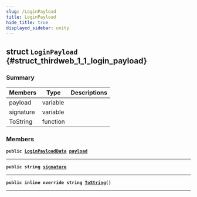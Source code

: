 ```yaml
---
slug: /LoginPayload
title: LoginPayload
hide_title: true
displayed_sidebar: unity
---
```


## struct `LoginPayload` {#struct_thirdweb_1_1_login_payload}

### Summary

| Members   | Type     | Descriptions |
| --------- | -------- | ------------ |
| payload   | variable |              |
| signature | variable |              |
| ToString  | function |              |

### Members

**`public `[`LoginPayloadData`](docs/unity/LoginPayloadData.md#struct_thirdweb_1_1_login_payload_data)` `[`payload`](#struct_thirdweb_1_1_login_payload_1a9e5746b4fecccc6577901768ad131c0b)**

---

**`public string `[`signature`](#struct_thirdweb_1_1_login_payload_1a0751cf7c6da93f08bc72ef5e51e6e3e3)**

---

**`public inline override string `[`ToString`](#struct_thirdweb_1_1_login_payload_1ad7941ebf7c579b93687e1c7dfd0ed11d)`()`**

---
